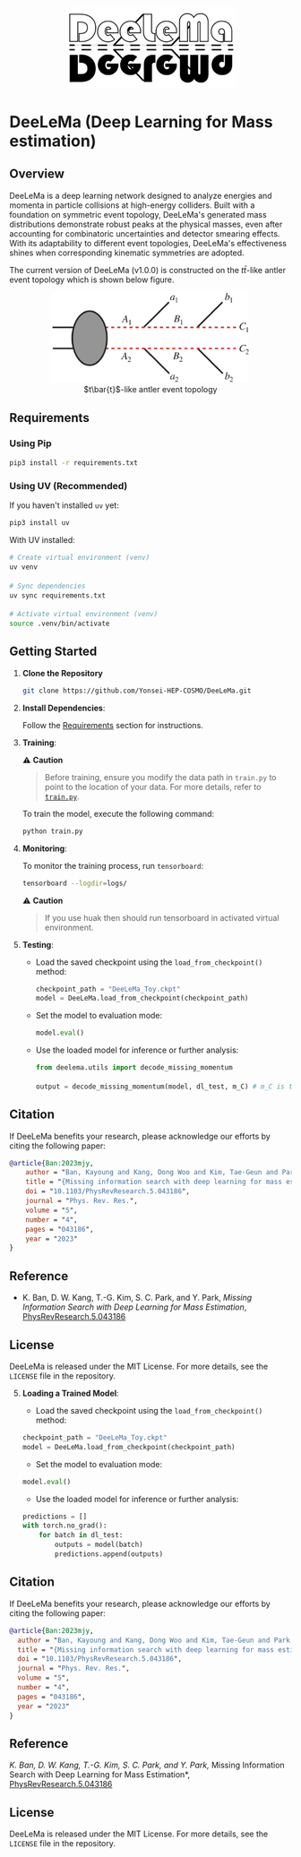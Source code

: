 <p align="center">
<img src="https://github.com/Yonsei-HEP-COSMO/DeeLeMa/blob/main/img/DeeLeMa.png?raw=true" width="300">
</p>

# DeeLeMa (Deep Learning for Mass estimation)

## Overview

$\textsf{DeeLeMa}$ is a deep learning network designed to analyze energies and momenta in particle collisions at high-energy colliders. Built with a foundation on symmetric event topology, $\textsf{DeeLeMa}$'s generated mass distributions demonstrate robust peaks at the physical masses, even after accounting for combinatoric uncertainties and detector smearing effects. With its adaptability to different event topologies, $\textsf{DeeLeMa}$'s effectiveness shines when corresponding kinematic symmetries are adopted.

The current version of $\textsf{DeeLeMa}$ (v1.0.0) is constructed on the $t\bar{t}$-like antler event topology which is shown below figure.
<p align="center">
<img src="https://github.com/Yonsei-HEP-COSMO/DeeLeMa/blob/main/img/topology.png?raw=true" width="350">
    <br>
    <m>$t\bar{t}$-like antler event topology</m>
</p>

## Requirements

### Using Pip

```bash
pip3 install -r requirements.txt
```

### Using UV (Recommended)

If you haven't installed `uv` yet:

```bash
pip3 install uv
```

With UV installed:

```bash
# Create virtual environment (venv)
uv venv

# Sync dependencies
uv sync requirements.txt

# Activate virtual environment (venv)
source .venv/bin/activate
```

## Getting Started

1. **Clone the Repository**

    ```bash
    git clone https://github.com/Yonsei-HEP-COSMO/DeeLeMa.git
    ```

2. **Install Dependencies**: 
   
   Follow the [Requirements](#requirements) section for instructions.

3. **Training**:

    ⚠️ **Caution**
    > Before training, ensure you modify the data path in `train.py` to point to the location of your data.
    > For more details, refer to [`train.py`](./train.py).

   To train the model, execute the following command:

    ```bash
    python train.py
    ```

4. **Monitoring**:
   
   To monitor the training process, run `tensorboard`:

    ```bash
    tensorboard --logdir=logs/
    ```

    ⚠️ **Caution**
    > If you use huak then should run tensorboard in activated virtual environment.

5. **Testing**:

    - Load the saved checkpoint using the `load_from_checkpoint()` method:

      ```python
      checkpoint_path = "DeeLeMa_Toy.ckpt"
      model = DeeLeMa.load_from_checkpoint(checkpoint_path)
      ```

    - Set the model to evaluation mode:

      ```python
      model.eval()
      ```

    - Use the loaded model for inference or further analysis:

      ```python
      from deelema.utils import decode_missing_momentum

      output = decode_missing_momentum(model, dl_test, m_C) # m_C is the pre-determined mass
      ```

## Citation

If $\textsf{DeeLeMa}$ benefits your research, please acknowledge our efforts by citing the following paper:

```bibtex
@article{Ban:2023mjy,
    author = "Ban, Kayoung and Kang, Dong Woo and Kim, Tae-Geun and Park, Seong Chan and Park, Yeji",
    title = "{Missing information search with deep learning for mass estimation}",
    doi = "10.1103/PhysRevResearch.5.043186",
    journal = "Phys. Rev. Res.",
    volume = "5",
    number = "4",
    pages = "043186",
    year = "2023"
}
```

## Reference

* K. Ban, D. W. Kang, T.-G. Kim, S. C. Park, and Y. Park,  *Missing Information Search with Deep Learning for Mass Estimation*, [PhysRevResearch.5.043186](https://journals.aps.org/prresearch/abstract/10.1103/PhysRevResearch.5.043186)

## License

$\textsf{DeeLeMa}$ is released under the MIT License. For more details, see the `LICENSE` file in the repository.



5. **Loading a Trained Model**:

    - Load the saved checkpoint using the `load_from_checkpoint()` method:

    ```python
    checkpoint_path = "DeeLeMa_Toy.ckpt"
    model = DeeLeMa.load_from_checkpoint(checkpoint_path)
    ```

    - Set the model to evaluation mode:

    ```python
    model.eval()
    ```

    - Use the loaded model for inference or further analysis:

    ```python
    predictions = []
    with torch.no_grad():
        for batch in dl_test:
            outputs = model(batch)
            predictions.append(outputs)
    ```

## Citation

If $\textsf{DeeLeMa}$ benefits your research, please acknowledge our efforts by citing the following paper:

```bibtex
@article{Ban:2023mjy,
  author = "Ban, Kayoung and Kang, Dong Woo and Kim, Tae-Geun and Park, Seong Chan and Park, Yeji",
  title = "{Missing information search with deep learning for mass estimation}",
  doi = "10.1103/PhysRevResearch.5.043186",
  journal = "Phys. Rev. Res.",
  volume = "5",
  number = "4",
  pages = "043186",
  year = "2023"
}
```

## Reference

_K. Ban, D. W. Kang, T.-G. Kim, S. C. Park, and Y. Park,_ Missing Information Search with Deep Learning for Mass Estimation*, [PhysRevResearch.5.043186](https://journals.aps.org/prresearch/abstract/10.1103/PhysRevResearch.5.043186)

## License

$\textsf{DeeLeMa}$ is released under the MIT License. For more details, see the `LICENSE` file in the repository.
